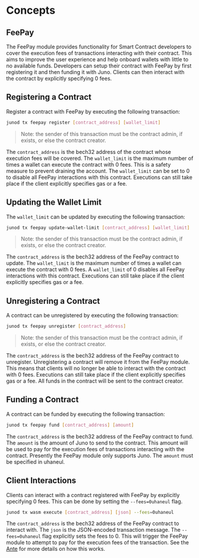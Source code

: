<!--
order: 1
-->

# Concepts

## FeePay

The FeePay module provides functionality for Smart Contract developers to cover the execution fees of transactions interacting with their contract. This aims to improve the user experience and help onboard wallets with little to no available funds. Developers can setup their contract with FeePay by first registering it and then funding it with Juno. Clients can then interact with the contract by explicitly specifying 0 fees.

## Registering a Contract

Register a contract with FeePay by executing the following transaction:

```bash
junod tx feepay register [contract_address] [wallet_limit]
```

> Note: the sender of this transaction must be the contract admin, if exists, or else the contract creator.

The `contract_address` is the bech32 address of the contract whose execution fees will be covered. The `wallet_limit` is the maximum number of times a wallet can execute the contract with 0 fees. This is a safety measure to prevent draining the account. The `wallet_limit` can be set to 0 to disable all FeePay interactions with this contract. Executions can still take place if the client explicitly specifies gas or a fee.

## Updating the Wallet Limit

The `wallet_limit` can be updated by executing the following transaction:

```bash
junod tx feepay update-wallet-limit [contract_address] [wallet_limit]
```

> Note: the sender of this transaction must be the contract admin, if exists, or else the contract creator.

The `contract_address` is the bech32 address of the FeePay contract to update. The `wallet_limit` is the maximum number of times a wallet can execute the contract with 0 fees. A `wallet_limit` of 0 disables all FeePay interactions with this contract. Executions can still take place if the client explicitly specifies gas or a fee.

## Unregistering a Contract

A contract can be unregistered by executing the following transaction:

```bash
junod tx feepay unregister [contract_address]
```

> Note: the sender of this transaction must be the contract admin, if exists, or else the contract creator.

The `contract_address` is the bech32 address of the FeePay contract to unregister. Unregistering a contract will remove it from the FeePay module. This means that clients will no longer be able to interact with the contract with 0 fees. Executions can still take place if the client explicitly specifies gas or a fee. All funds in the contract will be sent to the contract creator.

## Funding a Contract

A contract can be funded by executing the following transaction:

```bash
junod tx feepay fund [contract_address] [amount]
```

The `contract_address` is the bech32 address of the FeePay contract to fund. The `amount` is the amount of Juno to send to the contract. This amount will be used to pay for the execution fees of transactions interacting with the contract. Presently the FeePay module only supports Juno. The `amount` must be specified in uhaneul.

## Client Interactions

Clients can interact with a contract registered with FeePay by explicitly specifying 0 fees. This can be done by setting the `--fees=0uhaneul` flag.

```bash
junod tx wasm execute [contract_address] [json] --fees=0uhaneul
```

The `contract_address` is the bech32 address of the FeePay contract to interact with. The `json` is the JSON-encoded transaction message. The `--fees=0uhaneul` flag explicitly sets the fees to 0. This will trigger the FeePay module to attempt to pay for the execution fees of the transaction. See the [Ante](03_ante.md) for more details on how this works.
